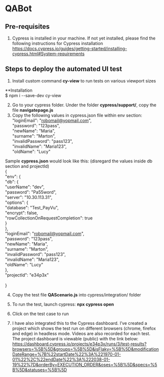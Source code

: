# QABot

## Pre-requisites

1.	Cypress is installed in your machine. If not yet installed, please find the following instructions for Cypress installation
https://docs.cypress.io/guides/getting-started/installing-cypress.html#System-requirements

## Steps to deploy the automated UI test
1.	Install custom command **cy-view** to run tests on various viewport sizes<br>

  **Installation <br>
   $ npm i --save-dev cy-view

2.	Go to your cypress folder. Under the folder **cypress/support/**, copy the file **navigatepage.js**
3.	Copy the following values in cypress.json file within env section: <br>
    "loginEmail": "robomail@yopmail.com",<br>
    "password": "123pass",  <br>
    "newName": "Maria",<br>
    "surname": "Marton",<br>
    "invalidPassword": "pass123",<br>
    "invalidName": "Maria123",<br>
    "oldName": "Lucy"<br>

  Sample **cypress.json** would look like this: (disregard the values inside db section and projectId)<br>
{<br>
  "env": {<br>
    "db": {<br>
      "userName": "dev",<br>
      "password": "Pa55word",<br>
      "server": "10.30.113.31",<br>
      "options": {<br>
        "database": "Test_PayVu",<br>
        "encrypt": false,<br>
        "rowCollectionOnRequestCompletion": true<br>
      }<br>
    },<br>
    "loginEmail": "robomail@yopmail.com",<br>
    "password": "123pass",<br> 
    "newName": "Maria",<br>
    "surname": "Marton",<br>
    "invalidPassword": "pass123",<br>
    "invalidName": "Maria123",<br>
    "oldName": "Lucy"<br>
  },<br>
  "projectId": "e34p3x"<br>
<br>
}<br>

4.	Copy the test file **QAScenario.js** into cypress/integration/ folder
5.	To run the test, launch cypress:
     **npx cypress open**
6.	Click on the test case to run

7.	I have also integrated this to the Cypress dashboard. I’ve created a project which shows the test run on different browsers (chrome, firefox and edge) in headless mode. Videos are also recorded for each test. The project dashboard is viewable (public) with the link below:
https://dashboard.cypress.io/projects/e34p3x/runs/3/test-results?browsers=%5B%5D&groups=%5B%5D&isFlaky=%5B%5D&modificationDateRange=%7B%22startDate%22%3A%221970-01-01%22%2C%22endDate%22%3A%222038-01-19%22%7D&orderBy=EXECUTION_ORDER&oses=%5B%5D&specs=%5B%5D&statuses=%5B%5D
